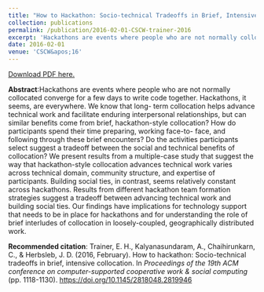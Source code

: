 ```yaml
---
title: "How to Hackathon: Socio-technical Tradeoffs in Brief, Intensive Collocation"
collection: publications
permalink: /publication/2016-02-01-CSCW-trainer-2016
excerpt: 'Hackathons are events where people who are not normally collocated converge for a few days to write code together. Hackathons, it seems, are everywhere. We know that long- term collocation helps advance technical work and facilitate enduring interpersonal relationships, but can similar benefits come from brief, hackathon-style collocation? How do participants spend their time preparing, working face-to- face, and following through these brief encounters? Do the activities participants select suggest a tradeoff between the social and technical benefits of collocation? We present results from a multiple-case study that suggest the way that hackathon-style collocation advances technical work varies across technical domain, community structure, and expertise of participants. Building social ties, in contrast, seems relatively constant across hackathons. Results from different hackathon team formation strategies suggest a tradeoff between advancing technical work and building social ties. Our findings have implications for technology support that needs to be in place for hackathons and for understanding the role of brief interludes of collocation in loosely-coupled, geographically distributed work.'
date: 2016-02-01
venue: 'CSCW&apos;16'
---
```

[Download PDF here.](http://eipapa.github.io/hack-research-mmistakes/files/CSCW-trainer-2016.pdf)

**Abstract**:Hackathons are events where people who are not normally collocated converge for a few days to write code together. Hackathons, it seems, are everywhere. We know that long- term collocation helps advance technical work and facilitate enduring interpersonal relationships, but can similar benefits come from brief, hackathon-style collocation? How do participants spend their time preparing, working face-to- face, and following through these brief encounters? Do the activities participants select suggest a tradeoff between the social and technical benefits of collocation? We present results from a multiple-case study that suggest the way that hackathon-style collocation advances technical work varies across technical domain, community structure, and expertise of participants. Building social ties, in contrast, seems relatively constant across hackathons. Results from different hackathon team formation strategies suggest a tradeoff between advancing technical work and building social ties. Our findings have implications for technology support that needs to be in place for hackathons and for understanding the role of brief interludes of collocation in loosely-coupled, geographically distributed work.

**Recommended citation**: Trainer, E. H., Kalyanasundaram, A., Chaihirunkarn, C., & Herbsleb, J. D. (2016, February). How to hackathon: Socio-technical tradeoffs in brief, intensive collocation. In <i>Proceedings of the 19th ACM conference on computer-supported cooperative work & social computing</i> (pp. 1118-1130). https://doi.org/10.1145/2818048.2819946